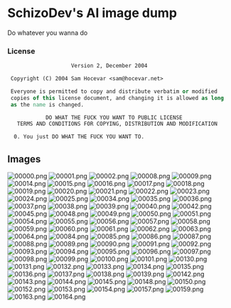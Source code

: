 # SchizoDev's AI image dump
Do whatever you wanna do 
### License
```            DO WHAT THE FUCK YOU WANT TO PUBLIC LICENSE
                    Version 2, December 2004

 Copyright (C) 2004 Sam Hocevar <sam@hocevar.net>

 Everyone is permitted to copy and distribute verbatim or modified
 copies of this license document, and changing it is allowed as long
 as the name is changed.

            DO WHAT THE FUCK YOU WANT TO PUBLIC LICENSE
   TERMS AND CONDITIONS FOR COPYING, DISTRIBUTION AND MODIFICATION

  0. You just DO WHAT THE FUCK YOU WANT TO.
```
## Images
![00000.png](./images/00000.png)
![00001.png](./images/00001.png)
![00002.png](./images/00002.png)
![00008.png](./images/00008.png)
![00009.png](./images/00009.png)
![00014.png](./images/00014.png)
![00015.png](./images/00015.png)
![00016.png](./images/00016.png)
![00017.png](./images/00017.png)
![00018.png](./images/00018.png)
![00019.png](./images/00019.png)
![00020.png](./images/00020.png)
![00021.png](./images/00021.png)
![00022.png](./images/00022.png)
![00023.png](./images/00023.png)
![00024.png](./images/00024.png)
![00025.png](./images/00025.png)
![00034.png](./images/00034.png)
![00035.png](./images/00035.png)
![00036.png](./images/00036.png)
![00037.png](./images/00037.png)
![00038.png](./images/00038.png)
![00039.png](./images/00039.png)
![00040.png](./images/00040.png)
![00042.png](./images/00042.png)
![00045.png](./images/00045.png)
![00048.png](./images/00048.png)
![00049.png](./images/00049.png)
![00050.png](./images/00050.png)
![00051.png](./images/00051.png)
![00054.png](./images/00054.png)
![00055.png](./images/00055.png)
![00056.png](./images/00056.png)
![00057.png](./images/00057.png)
![00058.png](./images/00058.png)
![00059.png](./images/00059.png)
![00060.png](./images/00060.png)
![00061.png](./images/00061.png)
![00062.png](./images/00062.png)
![00063.png](./images/00063.png)
![00064.png](./images/00064.png)
![00084.png](./images/00084.png)
![00085.png](./images/00085.png)
![00086.png](./images/00086.png)
![00087.png](./images/00087.png)
![00088.png](./images/00088.png)
![00089.png](./images/00089.png)
![00090.png](./images/00090.png)
![00091.png](./images/00091.png)
![00092.png](./images/00092.png)
![00093.png](./images/00093.png)
![00094.png](./images/00094.png)
![00095.png](./images/00095.png)
![00096.png](./images/00096.png)
![00097.png](./images/00097.png)
![00098.png](./images/00098.png)
![00099.png](./images/00099.png)
![00100.png](./images/00100.png)
![00101.png](./images/00101.png)
![00130.png](./images/00130.png)
![00131.png](./images/00131.png)
![00132.png](./images/00132.png)
![00133.png](./images/00133.png)
![00134.png](./images/00134.png)
![00135.png](./images/00135.png)
![00136.png](./images/00136.png)
![00137.png](./images/00137.png)
![00138.png](./images/00138.png)
![00139.png](./images/00139.png)
![00142.png](./images/00142.png)
![00143.png](./images/00143.png)
![00144.png](./images/00144.png)
![00145.png](./images/00145.png)
![00148.png](./images/00148.png)
![00150.png](./images/00150.png)
![00152.png](./images/00152.png)
![00153.png](./images/00153.png)
![00154.png](./images/00154.png)
![00157.png](./images/00157.png)
![00159.png](./images/00159.png)
![00163.png](./images/00163.png)
![00164.png](./images/00164.png)
